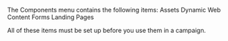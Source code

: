The Components menu contains the following items:
Assets
Dynamic Web Content
Forms
Landing Pages

All of these items must be set up before you use them in a campaign.
